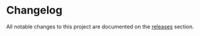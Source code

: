 # Changelog

All notable changes to this project are documented on the
[releases](https://github.com/battaglr/griss-gutters/releases) section.
